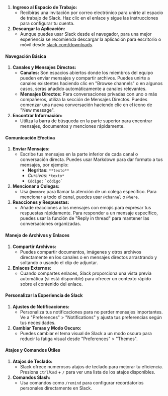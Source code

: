 1. **Ingreso al Espacio de Trabajo:**
   - Recibirás una invitación por correo electrónico para unirte al espacio de trabajo de Slack. Haz clic en el enlace y sigue las instrucciones para configurar tu cuenta.
2. **Descargar la Aplicación:**
   - Aunque puedes usar Slack desde el navegador, para una mejor experiencia se recomienda descargar la aplicación para escritorio o móvil desde [slack.com/downloads](https://slack.com/downloads).
#### **Navegación Básica**
1. **Canales y Mensajes Directos:**
   - **Canales:** Son espacios abiertos donde los miembros del equipo pueden enviar mensajes y compartir archivos. Puedes unirte a canales existentes haciendo clic en "Browse channels" o en algunos casos, serás añadido automáticamente a canales relevantes.
   - **Mensajes Directos:** Para conversaciones privadas con uno o más compañeros, utiliza la sección de Mensajes Directos. Puedes comenzar una nueva conversación haciendo clic en el icono de "New message".
2. **Encontrar Información:**
   - Utiliza la barra de búsqueda en la parte superior para encontrar mensajes, documentos y menciones rápidamente.
#### **Comunicación Efectiva**
1. **Enviar Mensajes:**
   - Escribe tus mensajes en la parte inferior de cada canal o conversación directa. Puedes usar Markdown para dar formato a tus mensajes, por ejemplo:
     - **Negritas:** `**texto**`
     - _Cursivas:_ `*texto*`
     - `Código:` `` `código` ``
2. **Mencionar a Colegas:**
   - Usa `@nombre` para llamar la atención de un colega específico. Para mencionar a todo el canal, puedes usar `@channel` o `@here`.
3. **Reacciones y Respuestas:**
   - Añade reacciones a los mensajes con emojis para expresar tus respuestas rápidamente. Para responder a un mensaje específico, puedes usar la función de "Reply in thread" para mantener las conversaciones organizadas.
#### **Manejo de Archivos y Enlaces**
1. **Compartir Archivos:**
   - Puedes compartir documentos, imágenes y otros archivos directamente en los canales o en mensajes directos arrastrando y soltando o usando el clip de adjuntar.
2. **Enlaces Externos:**
   - Cuando compartes enlaces, Slack proporciona una vista previa automática (si está disponible) para ofrecer un contexto rápido sobre el contenido del enlace.
#### **Personalizar la Experiencia de Slack**
1. **Ajustes de Notificaciones:**
   - Personaliza tus notificaciones para no perder mensajes importantes. Ve a "Preferences" > "Notifications" y ajusta tus preferencias según tus necesidades.
2. **Cambiar Temas y Modo Oscuro:**
   - Puedes cambiar el tema visual de Slack a un modo oscuro para reducir la fatiga visual desde "Preferences" > "Themes".
#### **Atajos y Comandos Útiles**
1. **Atajos de Teclado:**
   - Slack ofrece numerosos atajos de teclado para mejorar tu eficiencia. Presiona `Ctrl`/`Cmd` + `/` para ver una lista de los atajos disponibles.
2. **Comandos Slash:**
   - Usa comandos como `/remind` para configurar recordatorios personales directamente en Slack.